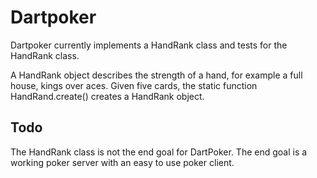 # Dartpoker

Dartpoker currently implements a HandRank class and tests for the HandRank class.

A HandRank object describes the strength of a hand, for example a full house, kings over aces. Given five cards, the static function HandRand.create() creates a HandRank object.

## Todo

The HandRank class is not the end goal for DartPoker. The end goal is a working poker server with an easy to use poker client.
